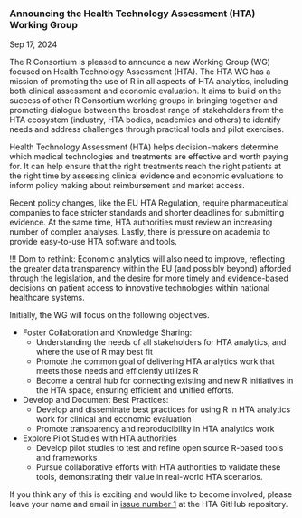 ### Announcing the Health Technology Assessment (HTA) Working Group
Sep 17, 2024

The R Consortium is pleased to announce a new Working Group (WG) focused on Health Technology Assessment (HTA). The HTA WG has a mission of promoting the use of R in all aspects of HTA analytics, including both clinical assessment and economic evaluation. It aims to build on the success of other R Consortium working groups in bringing together and promoting dialogue between the broadest range of stakeholders from the HTA ecosystem (industry, HTA bodies, academics and others) to identify needs and address challenges through practical tools and pilot exercises.

Health Technology Assessment (HTA) helps decision-makers determine which medical technologies and treatments are effective and worth paying for. It can help ensure that the right treatments reach the right patients at the right time by assessing clinical evidence and economic evaluations to inform policy making about reimbursement and market access.

Recent policy changes, like the EU HTA Regulation, require pharmaceutical companies to face stricter standards and shorter deadlines for submitting evidence. At the same time, HTA authorities must review an increasing number of complex analyses. Lastly, there is pressure on academia to provide easy-to-use HTA software and tools.

!!! Dom to rethink: Economic analytics will also need to improve, reflecting the greater data transparency within the EU (and possibly beyond) afforded through the legislation, and the desire for more timely and evidence-based decisions on patient access to innovative technologies within national healthcare systems.

Initially, the WG will focus on the following objectives.

* Foster Collaboration and Knowledge Sharing:
  * Understanding the needs of all stakeholders for HTA analytics, and where the use of R may best fit
  * Promote the common goal of delivering HTA analytics work that meets those needs and efficiently utilizes R
  * Become a central hub for connecting existing and new R initiatives in the HTA space, ensuring efficient and unified efforts.
* Develop and Document Best Practices:
  * Develop and disseminate best practices for using R in HTA analytics work for clinical and economic evaluation
  * Promote transparency and reproducibility in HTA analytics work
* Explore Pilot Studies with HTA authorities
  * Develop pilot studies to test and refine open source R-based tools and frameworks
  * Pursue collaborative efforts with HTA authorities to validate these tools, demonstrating their value in real-world HTA scenarios.

If you think any of this is exciting and would like to become involved, please leave your name and email in [issue number 1](https://github.com/RConsortium/HTA-wg/issues/1) at the HTA GitHub repository.

